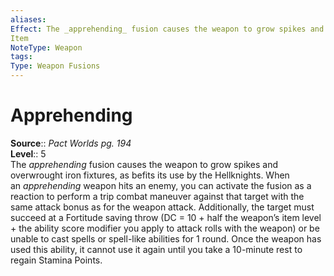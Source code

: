 ```yaml
---
aliases: 
Effect: The _apprehending_ fusion causes the weapon to grow spikes and overwrought iron fixtures, as befits its use by the Hellknights. When an _apprehending_ weapon hits an enemy, you can activate the fusion as a reaction to perform a trip combat maneuver against that target with the same attack bonus as for the weapon attack. Additionally, the target must succeed at a Fortitude saving throw (DC = 10 + half the weapon’s item level + the ability score modifier you apply to attack rolls with the weapon) or be unable to cast spells or spell-like abilities for 1 round. Once the weapon has used this ability, it cannot use it again until you take a 10-minute rest to regain Stamina Points.
Item
NoteType: Weapon
tags: 
Type: Weapon Fusions
---
```


# Apprehending

**Source**:: _Pact Worlds pg. 194_  
**Level**:: 5  
The _apprehending_ fusion causes the weapon to grow spikes and overwrought iron fixtures, as befits its use by the Hellknights. When an _apprehending_ weapon hits an enemy, you can activate the fusion as a reaction to perform a trip combat maneuver against that target with the same attack bonus as for the weapon attack. Additionally, the target must succeed at a Fortitude saving throw (DC = 10 + half the weapon’s item level + the ability score modifier you apply to attack rolls with the weapon) or be unable to cast spells or spell-like abilities for 1 round. Once the weapon has used this ability, it cannot use it again until you take a 10-minute rest to regain Stamina Points.

